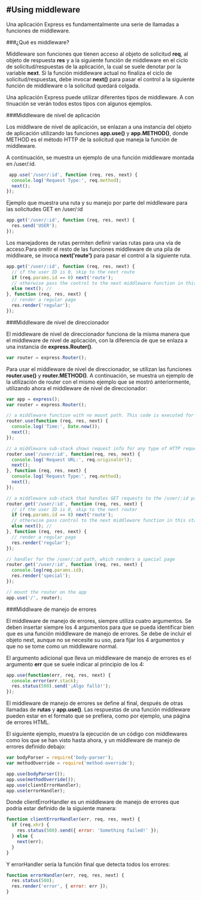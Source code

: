 #Using middleware
---

Una aplicación Express es fundamentalmente una serie de llamadas a funciones de middleware.

###¿Qué es middleware?

Middleware son funciones que tienen acceso al objeto de solicitud __req__, al objeto de respuesta __res__ y a la siguiente función de middleware en el ciclo de solicitud/respuestas de la aplicación, la cual se suele denotar por la variable __next__. Si la función middleware actual no finaliza el ciclo de solicitud/respuestas, debe invocar __next()__ para pasar el control a la siguiente función de middleware o la solicitud quedará colgada.

Una aplicación Express puede utilizar diferentes tipos de middleware. A con
tinuación se verán todos estos tipos con algunos ejemplos.

###Middleware de nivel de aplicación

Los middlware de nivel de aplicación, se enlazan a una instancia del objeto de aplicación utilizando las funciones __app.use()__ y __app.METHOD()__, donde METHOD es el método HTTP de la solicitud que maneja la función de middleware.

A continuación, se muestra un ejemplo de una función middleware montada en /user/:id.

```js
 app.use('/user/:id', function (req, res, next) {
  console.log('Request Type:', req.method);
  next();
});
```

Ejemplo que muestra una ruta y su manejo por parte del middleware para las solicitudes GET en /user/:id

```js
app.get('/user/:id', function (req, res, next) {
  res.send('USER');
});
```

Los manejadores de rutas permiten definir varias rutas para una vía de acceso.Para omitir el resto de las funciones middleware de una pila de middlware, se invoca __next('route')__ para pasar el control a la siguiente ruta.

```js
app.get('/user/:id', function (req, res, next) {
  // if the user ID is 0, skip to the next route
  if (req.params.id == 0) next('route');
  // otherwise pass the control to the next middleware function in this stack
  else next(); //
}, function (req, res, next) {
  // render a regular page
  res.render('regular');
});
```

###Middleware de nivel de direccionador

El middleware de nivel de direccionador funciona de la misma manera que el middleware de nivel de aplicación, con la diferencia de que se enlaza a una instancia de __express.Router()__.

```js
var router = express.Router();
```
Para usar el middleware de nivel de direccionador, se utilizan las funciones __router.use()__ y __router.METHOD()__. A continuación, se muestra un ejemplo de la utilización de router con el mismo ejemplo que se mostró anteriormente, utilizando ahora el middleware de nivel de direccionador:

```js
var app = express();
var router = express.Router();

// a middleware function with no mount path. This code is executed for every request to the router
router.use(function (req, res, next) {
  console.log('Time:', Date.now());
  next();
});

// a middleware sub-stack shows request info for any type of HTTP request to the /user/:id path
router.use('/user/:id', function(req, res, next) {
  console.log('Request URL:', req.originalUrl);
  next();
}, function (req, res, next) {
  console.log('Request Type:', req.method);
  next();
});

// a middleware sub-stack that handles GET requests to the /user/:id path
router.get('/user/:id', function (req, res, next) {
  // if the user ID is 0, skip to the next router
  if (req.params.id == 0) next('route');
  // otherwise pass control to the next middleware function in this stack
  else next(); //
}, function (req, res, next) {
  // render a regular page
  res.render('regular');
});

// handler for the /user/:id path, which renders a special page
router.get('/user/:id', function (req, res, next) {
  console.log(req.params.id);
  res.render('special');
});

// mount the router on the app
app.use('/', router);
```

###Middlware de manejo de errores

El middleware de manejo de errores, siempre utiliza cuatro argumentos. Se deben insertar siempre los 4 argumentos para que se pueda identificar bien que es una función middleware de manejo de errores. Se debe de incluir el objeto next, aunque no se necesite su uso, para fijar los 4 argumentos y que no se tome como un middleware normal.

El argumento adicional que lleva un middleware de manejo de errores es el argumento __err__ que se suele indicar al principio de los 4:

```js
app.use(function(err, req, res, next) {
  console.error(err.stack);
  res.status(500).send('¡Algo falló!');
});
```

El middleware de manejo de errores se define al final, después de otras llamadas de __rutas__ y __app.use()__. Las respuestas de una función middleware pueden estar en el formato que se prefiera, como por ejemplo, una página de errores HTML.

El siguiente ejemplo, muestra la ejecución de un código con middlewares como los que se han visto hasta ahora, y un middleware de manejo de errores definido debajo:

```js
var bodyParser = require('body-parser');
var methodOverride = require('method-override');

app.use(bodyParser());
app.use(methodOverride());
app.use(clientErrorHandler);
app.use(errorHandler);
```

Donde clientErrorHandler es un middleware de manejo de errores que podría estar definido de la siguiente manera:

```js
function clientErrorHandler(err, req, res, next) {
  if (req.xhr) {
    res.status(500).send({ error: 'Something failed!' });
  } else {
    next(err);
  }
}
```

Y errorHandler sería la función final que detecta todos los errores:

```js
function errorHandler(err, req, res, next) {
  res.status(500);
  res.render('error', { error: err });
}
```
